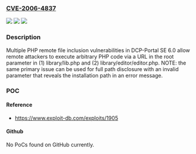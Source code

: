 ### [CVE-2006-4837](https://cve.mitre.org/cgi-bin/cvename.cgi?name=CVE-2006-4837)
![](https://img.shields.io/static/v1?label=Product&message=n%2Fa&color=blue)
![](https://img.shields.io/static/v1?label=Version&message=n%2Fa&color=blue)
![](https://img.shields.io/static/v1?label=Vulnerability&message=n%2Fa&color=brighgreen)

### Description

Multiple PHP remote file inclusion vulnerabilities in DCP-Portal SE 6.0 allow remote attackers to execute arbitrary PHP code via a URL in the root parameter in (1) library/lib.php and (2) library/editor/editor.php.  NOTE: the same primary issue can be used for full path disclosure with an invalid parameter that reveals the installation path in an error message.

### POC

#### Reference
- https://www.exploit-db.com/exploits/1905

#### Github
No PoCs found on GitHub currently.


